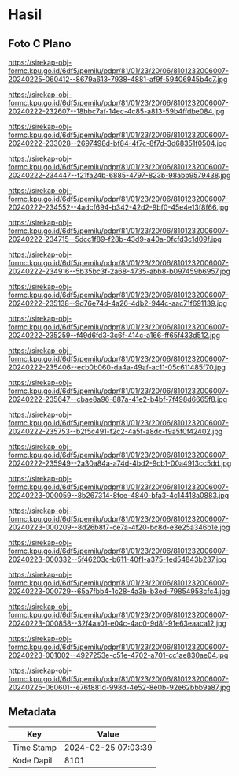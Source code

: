 # Hasil

## Foto C Plano

https://sirekap-obj-formc.kpu.go.id/6df5/pemilu/pdpr/81/01/23/20/06/8101232006007-20240225-060412--8679a613-7938-4881-af9f-59406945b4c7.jpg

https://sirekap-obj-formc.kpu.go.id/6df5/pemilu/pdpr/81/01/23/20/06/8101232006007-20240222-232607--18bbc7af-14ec-4c85-a813-59b4ffdbe084.jpg

https://sirekap-obj-formc.kpu.go.id/6df5/pemilu/pdpr/81/01/23/20/06/8101232006007-20240222-233028--2697498d-bf84-4f7c-8f7d-3d68351f0504.jpg

https://sirekap-obj-formc.kpu.go.id/6df5/pemilu/pdpr/81/01/23/20/06/8101232006007-20240222-234447--f21fa24b-6885-4797-823b-98abb9579438.jpg

https://sirekap-obj-formc.kpu.go.id/6df5/pemilu/pdpr/81/01/23/20/06/8101232006007-20240222-234552--4adcf694-b342-42d2-9bf0-45e4e13f8f66.jpg

https://sirekap-obj-formc.kpu.go.id/6df5/pemilu/pdpr/81/01/23/20/06/8101232006007-20240222-234715--5dcc1f89-f28b-43d9-a40a-0fcfd3c1d09f.jpg

https://sirekap-obj-formc.kpu.go.id/6df5/pemilu/pdpr/81/01/23/20/06/8101232006007-20240222-234916--5b35bc3f-2a68-4735-abb8-b097459b6957.jpg

https://sirekap-obj-formc.kpu.go.id/6df5/pemilu/pdpr/81/01/23/20/06/8101232006007-20240222-235138--9d76e74d-4a26-4db2-944c-aac71f691139.jpg

https://sirekap-obj-formc.kpu.go.id/6df5/pemilu/pdpr/81/01/23/20/06/8101232006007-20240222-235259--f49d6fd3-3c6f-414c-a166-ff65f433d512.jpg

https://sirekap-obj-formc.kpu.go.id/6df5/pemilu/pdpr/81/01/23/20/06/8101232006007-20240222-235406--ecb0b060-da4a-49af-ac11-05c611485f70.jpg

https://sirekap-obj-formc.kpu.go.id/6df5/pemilu/pdpr/81/01/23/20/06/8101232006007-20240222-235647--cbae8a96-887a-41e2-b4bf-7f498d6665f8.jpg

https://sirekap-obj-formc.kpu.go.id/6df5/pemilu/pdpr/81/01/23/20/06/8101232006007-20240222-235753--b2f5c491-f2c2-4a5f-a8dc-f9a5f0f42402.jpg

https://sirekap-obj-formc.kpu.go.id/6df5/pemilu/pdpr/81/01/23/20/06/8101232006007-20240222-235949--2a30a84a-a74d-4bd2-9cb1-00a4913cc5dd.jpg

https://sirekap-obj-formc.kpu.go.id/6df5/pemilu/pdpr/81/01/23/20/06/8101232006007-20240223-000059--8b267314-8fce-4840-bfa3-4c14418a0883.jpg

https://sirekap-obj-formc.kpu.go.id/6df5/pemilu/pdpr/81/01/23/20/06/8101232006007-20240223-000209--8d26b8f7-ce7a-4f20-bc8d-e3e25a346b1e.jpg

https://sirekap-obj-formc.kpu.go.id/6df5/pemilu/pdpr/81/01/23/20/06/8101232006007-20240223-000332--5f46203c-b611-40f1-a375-1ed54843b237.jpg

https://sirekap-obj-formc.kpu.go.id/6df5/pemilu/pdpr/81/01/23/20/06/8101232006007-20240223-000729--65a7fbb4-1c28-4a3b-b3ed-79854958cfc4.jpg

https://sirekap-obj-formc.kpu.go.id/6df5/pemilu/pdpr/81/01/23/20/06/8101232006007-20240223-000858--32f4aa01-e04c-4ac0-9d8f-91e63eaaca12.jpg

https://sirekap-obj-formc.kpu.go.id/6df5/pemilu/pdpr/81/01/23/20/06/8101232006007-20240223-001002--4927253e-c51e-4702-a701-cc1ae830ae04.jpg

https://sirekap-obj-formc.kpu.go.id/6df5/pemilu/pdpr/81/01/23/20/06/8101232006007-20240225-060601--e76f881d-998d-4e52-8e0b-92e62bbb9a87.jpg


## Metadata

| Key        | Value               |
| ---------- | ------------------- |
| Time Stamp | 2024-02-25 07:03:39 |
| Kode Dapil | 8101                |



